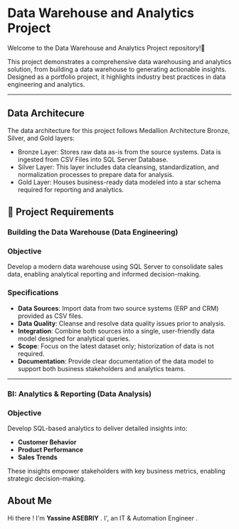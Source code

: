 #  Data Warehouse and Analytics Project

Welcome to the Data Warehouse and Analytics Project repository!🚀

This project demonstrates a comprehensive data warehousing and analytics solution, from building a data warehouse to generating actionable insights. Designed as a portfolio project, it highlights industry best practices in data engineering and analytics.



---
## Data Architecure
The data architecture for this project follows Medallion Architecture Bronze, Silver, and Gold layers:

-  Bronze Layer: Stores raw data as-is from the source systems. Data is ingested from CSV Files into SQL Server Database.
-  Silver Layer: This layer includes data cleansing, standardization, and normalization processes to prepare data for analysis.
-  Gold Layer: Houses business-ready data modeled into a star schema required for reporting and analytics.




## 🚀 Project Requirements

### Building the Data Warehouse (Data Engineering)

### Objective
Develop a modern data warehouse using SQL Server to consolidate sales data, enabling analytical reporting and informed decision-making.

### Specifications
- **Data Sources**: Import data from two source systems (ERP and CRM) provided as CSV files.
- **Data Quality**: Cleanse and resolve data quality issues prior to analysis.
- **Integration**: Combine both sources into a single, user-friendly data model designed for analytical queries.
- **Scope**: Focus on the latest dataset only; historization of data is not required.
- **Documentation**: Provide clear documentation of the data model to support both business stakeholders and analytics teams.


---

### BI: Analytics & Reporting (Data Analysis)

### Objective

Develop SQL-based analytics to deliver detailed insights into:
- **Customer Behavior**
- **Product Performance**
- **Sales Trends**



These insights empower stakeholders with key business metrics, enabling strategic decision-making.




## About Me

Hi there ! I'm **Yassine ASEBRIY** . I', an IT & Automation Engineer .


